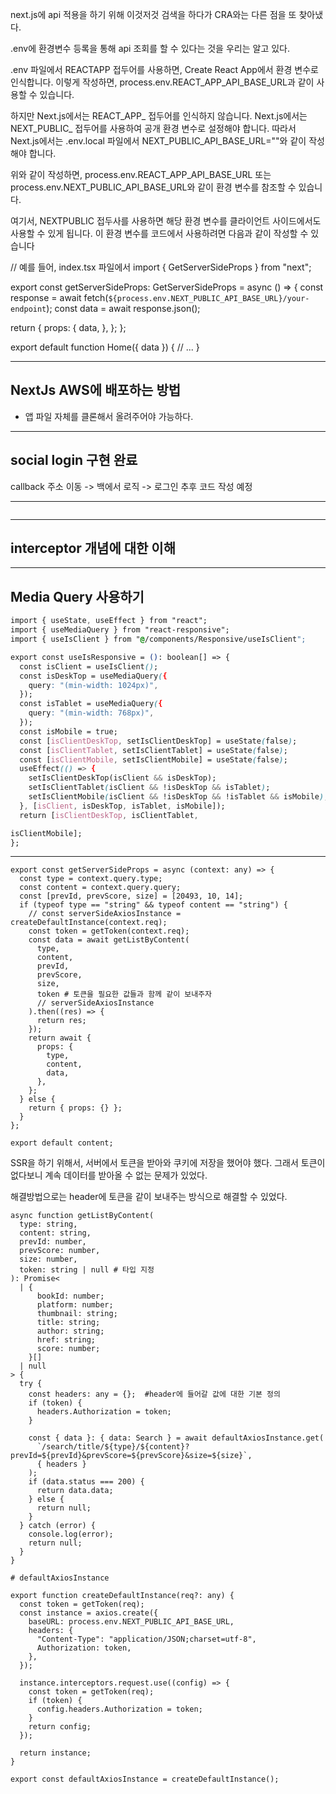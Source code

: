 next.js에 api 적용을 하기 위해 이것저것 검색을 하다가 CRA와는 다른 점을 또 찾아냈다.

.env에 환경변수 등록을 통해 api 조회를 할 수 있다는 것을 우리는 알고 있다.

.env 파일에서 REACTAPP 접두어를 사용하면, Create React App에서 환경 변수로 인식합니다. 이렇게 작성하면, process.env.REACT_APP_API_BASE_URL과 같이 사용할 수 있습니다.

하지만 Next.js에서는 REACT_APP_ 접두어를 인식하지 않습니다. Next.js에서는 NEXT_PUBLIC_ 접두어를 사용하여 공개 환경 변수로 설정해야 합니다. 따라서 Next.js에서는 .env.local 파일에서 NEXT_PUBLIC_API_BASE_URL=""와 같이 작성해야 합니다.

위와 같이 작성하면, process.env.REACT_APP_API_BASE_URL 또는 process.env.NEXT_PUBLIC_API_BASE_URL와 같이 환경 변수를 참조할 수 있습니다.

여기서, NEXTPUBLIC 접두사를 사용하면 해당 환경 변수를 클라이언트 사이드에서도 사용할 수 있게 됩니다. 이 환경 변수를 코드에서 사용하려면 다음과 같이 작성할 수 있습니다

// 예를 들어, index.tsx 파일에서
import { GetServerSideProps } from "next";

export const getServerSideProps: GetServerSideProps = async () => {
  const response = await fetch(`${process.env.NEXT_PUBLIC_API_BASE_URL}/your-endpoint`);
  const data = await response.json();

  return {
    props: {
      data,
    },
  };
};

export default function Home({ data }) {
  // ...
}

---

## NextJs AWS에 배포하는 방법

- 앱 파일 자체를 클론해서 올려주어야 가능하다.

---

## social login 구현 완료

callback 주소 이동 -> 백에서 로직 -> 로그인 추후 코드 작성 예정

---

```typescript

```

---

## interceptor 개념에 대한 이해

---

## Media Query 사용하기

```css
import { useState, useEffect } from "react";
import { useMediaQuery } from "react-responsive";
import { useIsClient } from "@/components/Responsive/useIsClient";

export const useIsResponsive = (): boolean[] => {
  const isClient = useIsClient();
  const isDeskTop = useMediaQuery({
    query: "(min-width: 1024px)",
  });
  const isTablet = useMediaQuery({
    query: "(min-width: 768px)",
  });
  const isMobile = true;
  const [isClientDeskTop, setIsClientDeskTop] = useState(false);
  const [isClientTablet, setIsClientTablet] = useState(false);
  const [isClientMobile, setIsClientMobile] = useState(false);
  useEffect(() => {
    setIsClientDeskTop(isClient && isDeskTop);
    setIsClientTablet(isClient && !isDeskTop && isTablet);
    setIsClientMobile(isClient && !isDeskTop && !isTablet && isMobile);
  }, [isClient, isDeskTop, isTablet, isMobile]);
  return [isClientDeskTop, isClientTablet, 

isClientMobile];
};
```

---

```null
export const getServerSideProps = async (context: any) => {
  const type = context.query.type;
  const content = context.query.query;
  const [prevId, prevScore, size] = [20493, 10, 14];
  if (typeof type == "string" && typeof content == "string") {
    // const serverSideAxiosInstance = createDefaultInstance(context.req);
    const token = getToken(context.req);
    const data = await getListByContent(
      type,
      content,
      prevId,
      prevScore,
      size,
      token # 토큰을 필요한 값들과 함께 같이 보내주자
      // serverSideAxiosInstance
    ).then((res) => {
      return res;
    });
    return await {
      props: {
        type,
        content,
        data,
      },
    };
  } else {
    return { props: {} };
  }
};

export default content;
```

SSR을 하기 위해서, 서버에서 토큰을 받아와 쿠키에 저장을 했어야 했다. 그래서 토큰이 없다보니 계속 데이터를 받아올 수 없는 문제가 있었다.

해결방법으로는 header에 토큰을 같이 보내주는 방식으로 해결할 수 있었다.

```null
async function getListByContent(
  type: string,
  content: string,
  prevId: number,
  prevScore: number,
  size: number,
  token: string | null # 타입 지정
): Promise<
  | {
      bookId: number;
      platform: number;
      thumbnail: string;
      title: string;
      author: string;
      href: string;
      score: number;
    }[]
  | null
> {
  try {
    const headers: any = {};  #header에 들어갈 값에 대한 기본 정의
    if (token) {
      headers.Authorization = token;
    }

    const { data }: { data: Search } = await defaultAxiosInstance.get(
      `/search/title/${type}/${content}?prevId=${prevId}&prevScore=${prevScore}&size=${size}`,
      { headers }
    );
    if (data.status === 200) {
      return data.data;
    } else {
      return null;
    }
  } catch (error) {
    console.log(error);
    return null;
  }
}
```

```null
# defaultAxiosInstance

export function createDefaultInstance(req?: any) {
  const token = getToken(req);
  const instance = axios.create({
    baseURL: process.env.NEXT_PUBLIC_API_BASE_URL,
    headers: {
      "Content-Type": "application/JSON;charset=utf-8",
      Authorization: token,
    },
  });

  instance.interceptors.request.use((config) => {
    const token = getToken(req);
    if (token) {
      config.headers.Authorization = token;
    }
    return config;
  });

  return instance;
}

export const defaultAxiosInstance = createDefaultInstance();
```